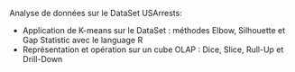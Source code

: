Analyse de données sur le DataSet USArrests:

- Application de K-means sur le DataSet : méthodes Elbow, Silhouette et Gap Statistic avec le language R
- Représentation et opération sur un cube OLAP : Dice, Slice, Rull-Up et Drill-Down